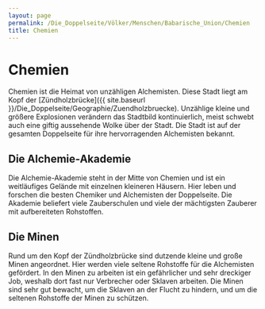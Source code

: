 ```yaml
---
layout: page
permalink: /Die_Doppelseite/Völker/Menschen/Babarische_Union/Chemien
title: Chemien
---
```


# Chemien

Chemien ist die Heimat von unzähligen Alchemisten. Diese Stadt liegt am Kopf der [Zündholzbrücke]({{ site.baseurl }}/Die_Doppelseite/Geographie/Zuendholzbruecke). Unzählige kleine und größere Explosionen verändern das Stadtbild kontinuierlich, meist schwebt auch eine giftig aussehende Wolke über der Stadt. Die Stadt ist auf der gesamten Doppelseite für ihre hervorragenden Alchemisten bekannt.

## Die Alchemie-Akademie

Die Alchemie-Akademie steht in der Mitte von Chemien und ist ein weitläufiges Gelände mit einzelnen kleineren Häusern. Hier leben und forschen die besten Chemiker und Alchemisten der Doppelseite. Die Akademie beliefert viele Zauberschulen und viele der mächtigsten Zauberer mit aufbereiteten Rohstoffen.

## Die Minen

Rund um den Kopf der Zündholzbrücke sind dutzende kleine und große Minen angeordnet. Hier werden viele seltene Rohstoffe für die Alchemisten gefördert. In den Minen zu arbeiten ist ein gefährlicher und sehr dreckiger Job, weshalb dort fast nur Verbrecher oder Sklaven arbeiten. Die Minen sind sehr gut bewacht, um die Sklaven an der Flucht zu hindern, und um die seltenen Rohstoffe der Minen zu schützen.

